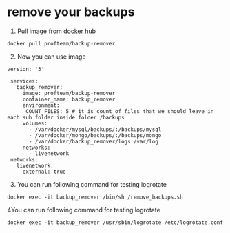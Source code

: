 
# remove your backups

1. Pull image from [docker hub](https://hub.docker.com/r/profteam/backup-remover)

`docker pull profteam/backup-remover`

2. Now you can use image

```
version: '3'
 
 services:
   backup_remover:
     image: profteam/backup-remover
     container_name: backup_remover
     environment:
      COUNT_FILES: 5 # it is count of files that we should leave in each sub folder inside folder /backups
     volumes:
       - /var/docker/mysql/backups/:/backups/mysql
       - /var/docker/mongo/backups/:/backups/mongo
       - /var/docker/backup_remover/logs:/var/log
     networks:
       - livenetwork
 networks:
   livenetwork:
     external: true
```

3. You can run following command for testing logrotate
```
docker exec -it backup_remover /bin/sh /remove_backups.sh
```

4You can run following command for testing logrotate
```
docker exec -it backup_remover /usr/sbin/logrotate /etc/logrotate.conf
```
